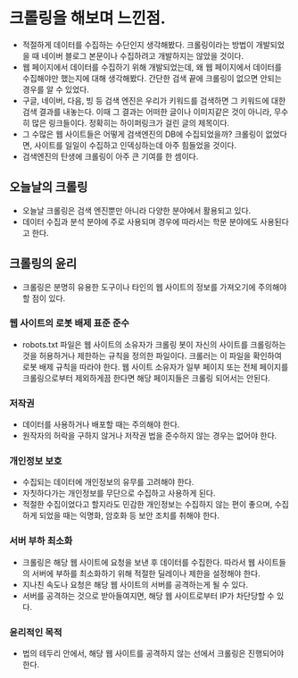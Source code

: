 # 크롤링을 해보며 느낀점.

- 적절하게 데이터를 수집하는 수단인지 생각해봤다. 크롤링이라는 방법이 개발되었을 때 네이버 블로그 본문이나 수집하려고 개발하지는 않았을 것이다. 
- 웹 페이지에서 데이터를 수집하기 위해 개발되었는데, 왜 웹 페이지에서 데이터를 수집해야만 했는지에 대해 생각해봤다. 간단한 검색 끝에 크롤링이 없으면 안되는 경우를 알 수 있었다.
- 구글, 네이버, 다음, 빙 등 검색 엔진은 우리가 키워드를 검색하면 그 키워드에 대한 검색 결과를 내놓는다. 이때 그 결과는 어떠한 글이나 이미지같은 것이 아니라, 무수히 많은 링크들이다. 정확히는 하이퍼링크가 걸린 글의 제목이다.
- 그 수많은 웹 사이트들은 어떻게 검색엔진의 DB에 수집되었을까? 크롤링이 없었다면, 사이트를 일일이 수집하고 인덱싱하는데 아주 힘들었을 것이다.
- 검색엔진의 탄생에 크롤링이 아주 큰 기여를 한 셈이다.

## 오늘날의 크롤링
- 오늘날 크롤링은 검색 엔진뿐만 아니라 다양한 분야에서 활용되고 있다. 
- 데이터 수집과 분석 분야에 주로 사용되며 경우에 따라서는 학문 분야에도 사용된다고 한다.

## 크롤링의 윤리
- 크롤링은 분명히 유용한 도구이나 타인의 웹 사이트의 정보를 가져오기에 주의해야 할 점이 있다.

### 웹 사이트의 로봇 배제 표준 준수
- robots.txt 파일은 웹 사이트의 소유자가 크롤링 봇이 자신의 사이트를 크롤링하는 것을 허용하거나 제한하는 규칙을 정의한 파일이다. 크롤러는 이 파일을 확인하여 로봇 배제 규칙을 따라야 한다. 웹 사이트 소유자가 일부 페이지 또는 전체 페이지를 크롤링으로부터 제외하게끔 한다면 해당 페이지들은 크롤링 되어서는 안된다.

### 저작권
- 데이터를 사용하거나 배포할 때는 주의해야 한다. 
- 원작자의 허락을 구하지 않거나 저작권 법을 준수하지 않는 경우는 없어야 한다.

### 개인정보 보호
- 수집되는 데이터에 개인정보의 유무를 고려해야 한다. 
- 자칫하다가는 개인정보를 무단으로 수집하고 사용하게 된다. 
- 적절한 수집이었다고 할지라도 민감한 개인정보는 수집하지 않는 편이 좋으며, 수집하게 되었을 때는 익명화, 암호화 등 보안 조치를 취해야 한다.

### 서버 부하 최소화
- 크롤링은 해당 웹 사이트에 요청을 보낸 후 데이터를 수집한다. 따라서 웹 사이트들의 서버에 부하를 최소화하기 위해 적절한 딜레이나 제한을 설정해야 한다.
- 지나친 속도나 요청은 해당 웹 사이트의 서버를 공격하는게 될 수 있다.
- 서버를 공격하는 것으로 받아들여지면, 해당 웹 사이트로부터 IP가 차단당할 수 있다.


### 윤리적인 목적
- 법의 테두리 안에서, 해당 웹 사이트를 공격하지 않는 선에서 크롤링은 진행되어야 한다. 
